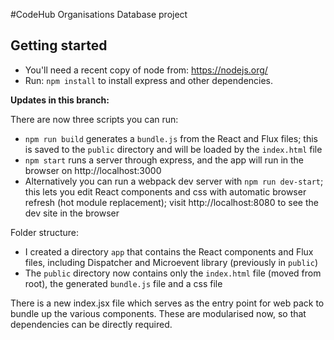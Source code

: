 #CodeHub Organisations Database project

## Getting started

* You'll need a recent copy of node from: https://nodejs.org/
* Run: `npm install` to install express and other dependencies.

**Updates in this branch:**

There are now three scripts you can run: 
* `npm run build` generates a `bundle.js` from the React and Flux files; this is saved to the `public` directory and will be loaded by the `index.html` file
* `npm start` runs a server through express, and the app will run in the browser on http://localhost:3000
* Alternatively you can run a webpack dev server with `npm run dev-start`; this lets you edit React components and css with automatic browser refresh (hot module replacement); visit http://localhost:8080 to see the dev site in the browser

Folder structure: 
- I created a directory `app` that contains the React components and Flux files, including Dispatcher and Microevent library (previously in `public`)
- The `public` directory now contains only the `index.html` file (moved from root), the generated `bundle.js` file and a css file

There is a new index.jsx file which serves as the entry point for web pack to bundle up the various components. These are modularised now, so that dependencies can be directly required. 




